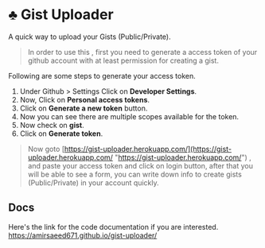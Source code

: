 # ♣️ Gist Uploader

A quick way to upload your Gists (Public/Private).

> In order to use this , first you need to generate a access token of your github account
> with at least permission for creating a gist.

Following are some steps to generate your access token.

1. Under Github > Settings Click on **Developer Settings**.
2. Now, Click on **Personal access tokens**.
3. Click on **Generate a new token** button.
4. Now you can see there are multiple scopes available for the token.
5. Now check on **gist**.
6. Click on **Generate token**.

>Now goto [https://gist-uploader.herokuapp.com/](https://gist-uploader.herokuapp.com/ "https://gist-uploader.herokuapp.com/") , and paste your access token and click on login button, after that you will be able to see a form, you can write down info to create gists (Public/Private) in your account quickly.

## Docs

Here's the link for the code documentation if you are interested. https://amirsaeed671.github.io/gist-uploader/
